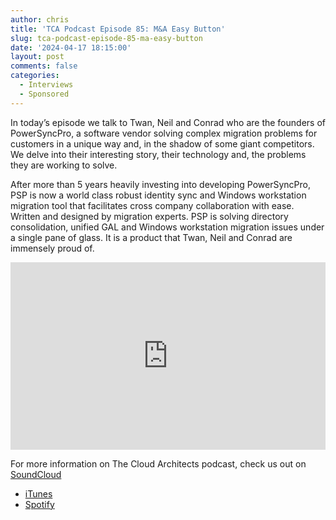 ```yaml
---
author: chris
title: 'TCA Podcast Episode 85: M&A Easy Button'
slug: tca-podcast-episode-85-ma-easy-button
date: '2024-04-17 18:15:00'
layout: post
comments: false
categories:
  - Interviews
  - Sponsored
---
```

In today’s episode we talk to Twan, Neil and Conrad who are the founders of PowerSyncPro, a software vendor solving complex migration problems for customers in a unique way and, in the shadow of some giant competitors. We delve into their interesting story, their technology and, the problems they are working to solve.

After more than 5 years heavily investing into developing PowerSyncPro, PSP is now a world class robust identity sync and Windows workstation migration tool that facilitates cross company collaboration with ease. Written and designed by migration experts. PSP is solving directory consolidation, unified GAL and Windows workstation migration issues under a single pane of glass. It is a product that Twan, Neil and Conrad are immensely proud of.

<p><iframe width="100%" height="300" scrolling="no" frameborder="no" allow="autoplay" src="https://w.soundcloud.com/player/?url=https%3A//api.soundcloud.com/tracks/1802683803&color=%23ff5500&auto_play=false&hide_related=false&show_comments=true&show_user=true&show_reposts=false&show_teaser=true&visual=true"></iframe></p>

For more information on The Cloud Architects podcast, check us out on [SoundCloud](https://soundcloud.com/thecloudarchitects/)

*   [iTunes](https://itunes.apple.com/us/podcast/the-cloud-architects-podcast/id1264479296?mt=2)
*   [Spotify](https://open.spotify.com/show/1GIpALJ9upyupGLLGIbUBD)
